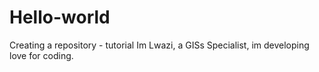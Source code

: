 # Hello-world
Creating a repository - tutorial
Im Lwazi, a GISs Specialist, im developing love for coding. 
